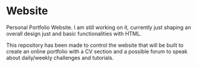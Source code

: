 # Website
Personal Portfolio Website. I am still working on it, currently just shaping an overall design just and basic functionalities with HTML.

This repository has been made to control the website that will be built to create an online portfolio with a CV section and a possible forum to speak about
daily/weekly challenges and tutorials.
